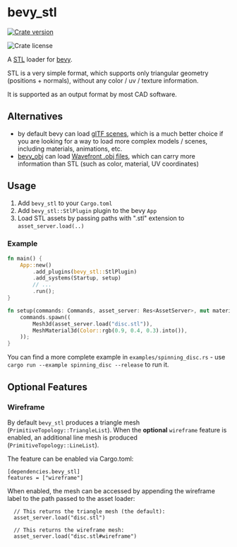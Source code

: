 # bevy_stl

[![Crate version](https://img.shields.io/crates/v/bevy_stl?style=flat-square)](https://crates.io/crates/bevy_stl/)

![Crate license](https://img.shields.io/crates/l/bevy_stl?style=flat-square)

A [STL](https://en.wikipedia.org/wiki/STL_(file_format)) loader for [bevy](https://bevyengine.org/).

STL is a very simple format, which supports only triangular geometry (positions + normals), without any color / uv / texture information.

It is supported as an output format by most CAD software.

## Alternatives

- by default bevy can load [glTF scenes](https://en.wikipedia.org/wiki/GlTF), which is a much better choice if you are looking for a way to load more complex models / scenes, including materials, animations, etc.
- [bevy_obj](https://crates.io/crates/bevy_obj) can load [Wavefront .obj files](https://en.wikipedia.org/wiki/Wavefront_.obj_file), which can carry more information than STL (such as color, material, UV coordinates)

## Usage

1. Add `bevy_stl` to your `Cargo.toml`
2. Add `bevy_stl::StlPlugin` plugin to the bevy `App`
3. Load STL assets by passing paths with ".stl" extension to `asset_server.load(..)`

### Example

```rust
fn main() {
    App::new()
        .add_plugins(bevy_stl::StlPlugin)
        .add_systems(Startup, setup)
        // ...
        .run();
}

fn setup(commands: Commands, asset_server: Res<AssetServer>, mut materials: ResMut<Assets<StandardMaterial>>) {
    commands.spawn((
        Mesh3d(asset_server.load("disc.stl")),
        MeshMaterial3d(Color::rgb(0.9, 0.4, 0.3).into()),
    ));
}
```

You can find a more complete example in `examples/spinning_disc.rs` - use `cargo run --example spinning_disc --release` to run it.

## Optional Features

### Wireframe

By default `bevy_stl` produces a triangle mesh (`PrimitiveTopology::TriangleList`).
When the **optional** `wireframe` feature is enabled, an additional line mesh is produced (`PrimitiveTopology::LineList`).

The feature can be enabled via Cargo.toml:
```
[dependencies.bevy_stl]
features = ["wireframe"]
```

When enabled, the mesh can be accessed by appending the wireframe label to the path passed to the asset loader:
```
  // This returns the triangle mesh (the default):
  asset_server.load("disc.stl")

  // This returns the wireframe mesh:
  asset_server.load("disc.stl#wireframe")
```
